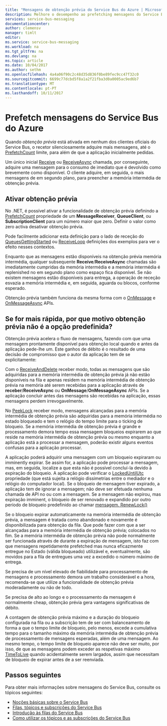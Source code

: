 ```yaml
---
title: "Mensagens de obtenção prévia do Service Bus do Azure | Microsoft Docs"
description: Melhore o desempenho ao prefetching mensagens do Service Bus do Azure.
services: service-bus-messaging
documentationcenter: 
author: clemensv
manager: timlt
editor: 
ms.service: service-bus-messaging
ms.workload: na
ms.tgt_pltfrm: na
ms.devlang: na
ms.topic: article
ms.date: 10/04/2017
ms.author: sethm
ms.openlocfilehash: 4a4a06f90c2c48d35d836f0be89fec9cc47f32c0
ms.sourcegitcommit: 6699c77dcbd5f8a1a2f21fba3d0a0005ac9ed6b7
ms.translationtype: MT
ms.contentlocale: pt-PT
ms.lasthandoff: 10/11/2017
---
```

# <a name="prefetch-azure-service-bus-messages"></a>Prefetch mensagens do Service Bus do Azure

Quando *obtenção prévia* está ativada em nenhum dos clientes oficiais do Service Bus, o recetor silenciosamente adquire mais mensagens, até o [PrefetchCount](/dotnet/api/microsoft.azure.servicebus.queueclient.prefetchcount#Microsoft_Azure_ServiceBus_QueueClient_PrefetchCount) limite, para além de que a aplicação inicialmente pedidas.

Um único inicial [Receive](/dotnet/api/microsoft.servicebus.messaging.queueclient.receive) ou [ReceiveAsync](/dotnet/api/microsoft.azure.servicebus.core.messagereceiver.receiveasync) chamada, por conseguinte, adquire uma mensagem para o consumo de imediato que é devolvido como brevemente como disponível. O cliente adquire, em seguida, o mais mensagens de em segundo plano, para preencher a memória intermédia de obtenção prévia.

## <a name="enable-prefetch"></a>Ativar obtenção prévia

No .NET, é possível ativar a funcionalidade de obtenção prévia definindo a [PrefetchCount](/dotnet/api/microsoft.azure.servicebus.queueclient.prefetchcount#Microsoft_Azure_ServiceBus_QueueClient_PrefetchCount) propriedade de um **MessageReceiver**, **QueueClient**, ou **SubscriptionClient**  para um número maior que zero. Definir o valor como zero activa desativar obtenção prévia.

Pode facilmente adicionar esta definição para o lado de receção do [QueuesGettingStarted](https://github.com/Azure/azure-service-bus/tree/master/samples/DotNet/Microsoft.ServiceBus.Messaging/QueuesGettingStarted) ou [ReceiveLoop](https://github.com/Azure/azure-service-bus/tree/master/samples/DotNet/Microsoft.ServiceBus.Messaging/ReceiveLoop) definições dos exemplos para ver o efeito nesses contextos.

Enquanto que as mensagens estão disponíveis na obtenção prévia memória intermédia, qualquer subsequente **Receive**/**ReceiveAsync** chamadas são imediatamente cumpridas da memória intermédia e a memória intermédia é replenished no em segundo plano como espaço fica disponível. Se não existem mensagens estão disponíveis para entrega, a operação de receção esvazia a memória intermédia e, em seguida, aguarda ou blocos, conforme esperado.

Obtenção prévia também funciona da mesma forma com o [OnMessage](/dotnet/api/microsoft.servicebus.messaging.queueclient.onmessage) e [OnMessageAsync](/dotnet/api/microsoft.servicebus.messaging.queueclient.onmessageasync) APIs.

## <a name="if-it-is-faster-why-is-prefetch-not-the-default-option"></a>Se for mais rápida, por que motivo obtenção prévia não é a opção predefinida?

Obtenção prévia acelera o fluxo de mensagens, fazendo com que uma mensagem prontamente disponível para obtenção local quando e antes da aplicação pede-lhe um. Este ganhos de débito é o resultado de uma decisão de compromisso que o autor da aplicação tem de se explicitamente:

Com o [ReceiveAndDelete](/dotnet/api/microsoft.azure.servicebus.receivemode.receiveanddelete) receber modo, todas as mensagens que são adquiridas para a memória intermédia de obtenção prévia já não estão disponíveis na fila e apenas residem na memória intermédia de obtenção prévia na memória até serem recebidas para a aplicação através de **receber**/**ReceiveAsync** ou **OnMessage**/**OnMessageAsync** APIs. Se a aplicação concluir antes das mensagens são recebidas na aplicação, essas mensagens perdem irrevogavelmente.

No [PeekLock](/dotnet/api/microsoft.azure.servicebus.receivemode.peeklock) receber modo, mensagens alcançadas para a memória intermédia de obtenção prévia são adquiridas para a memória intermédia no estado bloqueado e tem o relógio do tempo limite para o ticking de bloqueio. Se a memória intermédia de obtenção prévia é grande e processamento demora tempo essa mensagem bloqueios expirarem ao que reside na memória intermédia de obtenção prévia ou mesmo enquanto a aplicação está a processar a mensagem, poderão existir alguns eventos confusas para a aplicação processar.

A aplicação poderá adquirir uma mensagem com um bloqueio expiraram ou imminently expirar. Se assim for, a aplicação pode processar a mensagem, mas, em seguida, localize a que esta não é possível concluí-la devido à expiração do bloqueio. A aplicação pode verificar o [LockedUntilUtc](/dotnet/api/microsoft.azure.servicebus.core.messagereceiver.lockeduntilutc#Microsoft_Azure_ServiceBus_Core_MessageReceiver_LockedUntilUtc) propriedade (que está sujeita a relógio dissimetrias entre o mediador e o relógio do computador local). Se o bloqueio de mensagem tiver expirado, a aplicação tem de ignorar a mensagem; não deve ser efetuada nenhuma chamada de API no ou com a mensagem. Se a mensagem não expirou, mas expiração imminent, o bloqueio de ser renovado e expandido por outro período de bloqueio predefinido ao chamar [mensagem. RenewLock()](/dotnet/api/microsoft.azure.servicebus.core.messagereceiver.renewlockasync#Microsoft_Azure_ServiceBus_Core_MessageReceiver_RenewLockAsync_System_String_)

Se o bloqueio expirar automaticamente na memória intermédia de obtenção prévia, a mensagem é tratada como abandonado e novamente é disponibilizada para obtenção da fila. Que pode fazer com que a ser alcançadas para a memória intermédia de obtenção prévia; colocados no fim. Se a memória intermédia de obtenção prévia não pode normalmente ser funcionada através de durante a expiração de mensagem, isto faz com que mensagens repetidamente prefetched mas nunca eficazmente entregue no Estado (válida bloqueado) utilizável e, eventualmente, são movidos para a fila de entregues uma vez a excedido o número máximo de entrega.

Se precisa de um nível elevado de fiabilidade para processamento de mensagens e processamento demora um trabalho considerável e a hora, recomenda-se que utilize a funcionalidade de obtenção prévia moderadamente ou não de todo.

Se precisa de alto ao longo e o processamento da mensagem é normalmente cheap, obtenção prévia gera vantagens significativas de débito.

A contagem de obtenção prévia máximo e a duração do bloqueio configurada na fila ou a subscrição tem de ser com balanceamento de forma a que o tempo limite de bloqueio, pelo menos, excede a cumulativa tempo para o tamanho máximo da memória intermédia de obtenção prévia de processamento de mensagens esperadas, além de uma mensagem. Ao mesmo tempo, o tempo limite de bloqueio aparece não deve ser muito, por isso, de que as mensagens podem exceder as respetivas máximo [TimeToLive](/dotnet/api/microsoft.azure.servicebus.message.timetolive#Microsoft_Azure_ServiceBus_Message_TimeToLive) quando acidentalmente serem largados, assim que necessitam de bloqueio de expirar antes de a ser reenviada.

## <a name="next-steps"></a>Passos seguintes

Para obter mais informações sobre mensagens do Service Bus, consulte os tópicos seguintes:

* [Noções básicas sobre o Service Bus](service-bus-fundamentals-hybrid-solutions.md)
* [Filas, tópicos e subscrições do Service Bus](service-bus-queues-topics-subscriptions.md)
* [Introdução às filas do Service Bus](service-bus-dotnet-get-started-with-queues.md)
* [Como utilizar os tópicos e as subscrições do Service Bus](service-bus-dotnet-how-to-use-topics-subscriptions.md)
